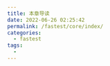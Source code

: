 ```yaml
---
title: 本章导读
date: 2022-06-26 02:25:42
permalink: /fastest/core/index/
categories:
  - fastest
tags:
  - 
---
```

